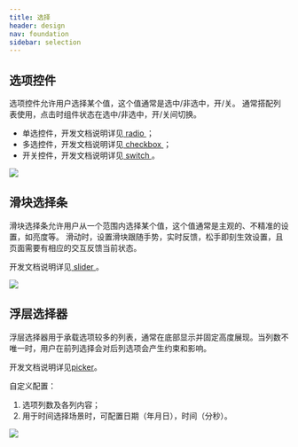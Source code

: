```yaml
---
title: 选择
header: design
nav: foundation
sidebar: selection
---
```

## 选项控件
选项控件允许用户选择某个值，这个值通常是选中/非选中，开/关。
通常搭配列表使用，点击时组件状态在选中/非选中，开/关间切换。
- 单选控件，开发文档说明详见<a href="/develop/component/formlist_radio/"  target="_blank"> radio </a>；
- 多选控件，开发文档说明详见<a href="/develop/component/formlist_checkbox/"  target="_blank"> checkbox </a>；
- 开关控件，开发文档说明详见<a href="/develop/component/formlist_switch/" target="_blank"> switch </a>。
<div class="m-doc-custom-examples">
	<div class="m-doc-custom-examples-correct ">
		<img src="../../../img/design/component/selection/1.png">
	</div>
</div>

## 滑块选择条
滑块选择条允许用户从一个范围内选择某个值，这个值通常是主观的、不精准的设置，如亮度等。
滑动时，设置滑块跟随手势，实时反馈，松手即刻生效设置，且页面需要有相应的交互反馈当前状态。

开发文档说明详见<a href="/develop/component/formlist_slider/" target="_blank"> slider </a>。

<div class="m-doc-custom-examples">
	<div class="m-doc-custom-examples-correct ">
		<img src="../../../img/design/component/selection/2.png">
	</div>
</div>

## 浮层选择器
浮层选择器用于承载选项较多的列表，通常在底部显示并固定高度展现。当列数不唯一时，用户在前列选择会对后列选项会产生约束和影响。

开发文档说明详见<a href="/develop/component/formlist_picker/" target="_blank">picker</a>。

自定义配置：
1. 选项列数及各列内容；
2. 用于时间选择场景时，可配置日期（年月日），时间（分秒）。
<div class="m-doc-custom-examples">
	<div class="m-doc-custom-examples-correct ">
		<img src="../../../img/design/component/selection/3.png">
	</div>
</div>
